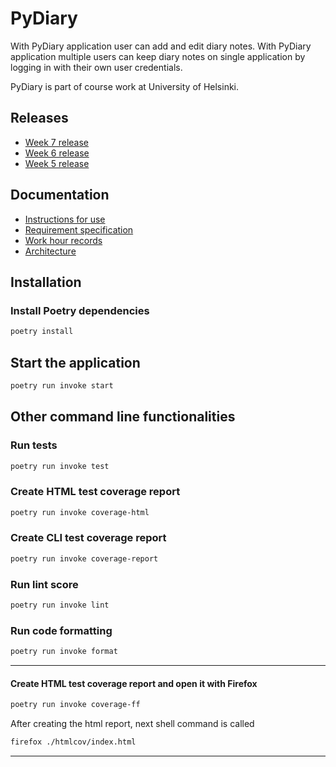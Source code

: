 # PyDiary

With PyDiary application user can add and edit diary notes. With PyDiary application multiple users can keep diary notes on single application by logging in with their own user credentials.

PyDiary is part of course work at University of Helsinki.

## Releases

- [Week 7 release](https://github.com/tuukkalai/ot-harjoitustyo/releases/tag/week7)
- [Week 6 release](https://github.com/tuukkalai/ot-harjoitustyo/releases/tag/week6)
- [Week 5 release](https://github.com/tuukkalai/ot-harjoitustyo/releases/tag/week5)

## Documentation

- [Instructions for use](./documentation/instructions-for-use.md)
- [Requirement specification](./documentation/requirement_specification.md)
- [Work hour records](./documentation/work-hour-records.md)
- [Architecture](./documentation/architecture.md)

## Installation

### Install Poetry dependencies

```sh
poetry install
```

## Start the application

```sh
poetry run invoke start
```

## Other command line functionalities

### Run tests

```sh
poetry run invoke test
```

### Create HTML test coverage report

```sh
poetry run invoke coverage-html
```

### Create CLI test coverage report

```sh
poetry run invoke coverage-report
```

### Run lint score

```sh
poetry run invoke lint
```

### Run code formatting

```sh
poetry run invoke format
```

---

#### Create HTML test coverage report and open it with Firefox

```sh
poetry run invoke coverage-ff
```

After creating the html report, next shell command is called

```sh
firefox ./htmlcov/index.html
```

---
